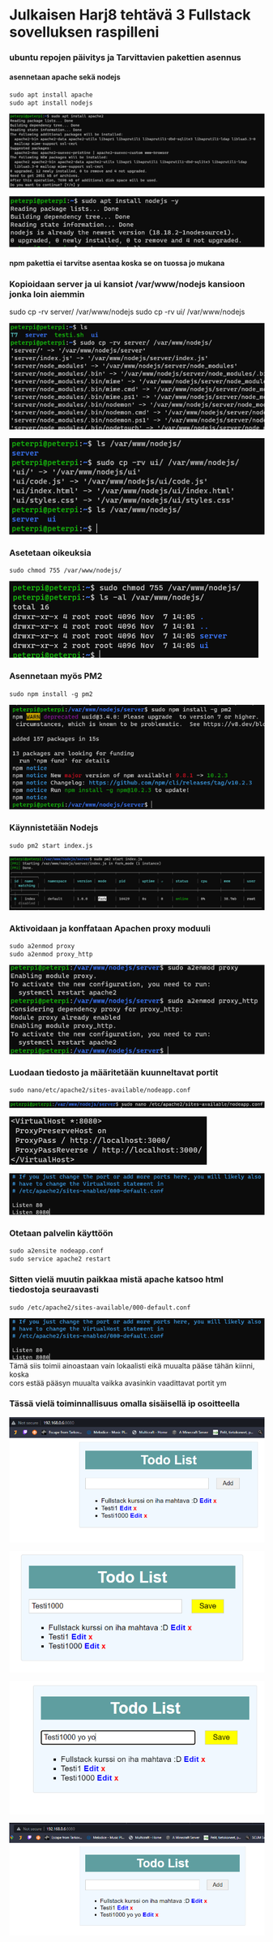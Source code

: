 # Julkaisen Harj8 tehtävä 3 Fullstack sovelluksen raspilleni

### ubuntu repojen päivitys ja Tarvittavien pakettien asennus
#### asennetaan apache sekä nodejs

    sudo apt install apache
    sudo apt install nodejs

![](/Kuvat/Harj8_teht3_install.png)

![](/Kuvat/Harj8_teht3_install2.png)

#### npm pakettia ei tarvitse asentaa koska se on tuossa jo mukana

### Kopioidaan server ja ui kansiot /var/www/nodejs kansioon jonka loin aiemmin

   sudo cp -rv server/ /var/www/nodejs
   sudo cp -rv ui/ /var/www/nodejs

![](/Kuvat/Harj8_teht3_kopio.png)

![](/Kuvat/Harj8_teht3_kopio2.png)

### Asetetaan oikeuksia

    sudo chmod 755 /var/www/nodejs/

![](/Kuvat/Harj8_teht3_oikeudet.png)

### Asennetaan myös PM2

    sudo npm install -g pm2

![](/Kuvat/Harj8_teht3_install3.png)

### Käynnistetään Nodejs

    sudo pm2 start index.js

![](/Kuvat/Harj8_teht3_kaynnistys.png)

### Aktivoidaan ja konffataan Apachen proxy moduuli

    sudo a2enmod proxy
    sudo a2enmod proxy_http

![](/Kuvat/Harj8_teht3_apache.png)

### Luodaan tiedosto ja määritetään kuunneltavat portit

    sudo nano/etc/apache2/sites-available/nodeapp.conf

![](/Kuvat/Harj8_teht3_apache2.png)

![](/Kuvat/Harj8_teht3_apache3.png)

![](/Kuvat/Harj8_teht3_apache4.png)

### Otetaan palvelin käyttöön

    sudo a2ensite nodeapp.conf
    sudo service apache2 restart

### Sitten vielä muutin paikkaa mistä apache katsoo html tiedostoja seuraavasti

    sudo /etc/apache2/sites-available/000-default.conf

![](/Kuvat/Harj8_teht3_apache4.png)
Tämä siis toimii ainoastaan vain lokaalisti eikä muualta pääse tähän kiinni, koska<br>
cors estää pääsyn muualta vaikka avasinkin vaadittavat portit ym


### Tässä vielä toiminnallisuus omalla sisäisellä ip osoitteella

![](/Kuvat/Harj8_teht3_toiminnallisuus.png)

![](/Kuvat/Harj8_teht3_toiminnallisuus2.png)

![](/Kuvat/Harj8_teht3_toiminnallisuus3.png)

![](/Kuvat/Harj8_teht3_toiminnallisuus4.png)